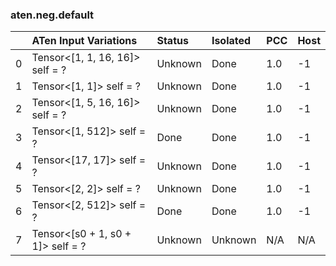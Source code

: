 ### aten.neg.default
|    | ATen Input Variations             | Status   | Isolated   | PCC   | Host   |
|---:|:----------------------------------|:---------|:-----------|:------|:-------|
|  0 | Tensor<[1, 1, 16, 16]> self = ?   | Unknown  | Done       | 1.0   | -1     |
|  1 | Tensor<[1, 1]> self = ?           | Unknown  | Done       | 1.0   | -1     |
|  2 | Tensor<[1, 5, 16, 16]> self = ?   | Unknown  | Done       | 1.0   | -1     |
|  3 | Tensor<[1, 512]> self = ?         | Done     | Done       | 1.0   | -1     |
|  4 | Tensor<[17, 17]> self = ?         | Unknown  | Done       | 1.0   | -1     |
|  5 | Tensor<[2, 2]> self = ?           | Unknown  | Done       | 1.0   | -1     |
|  6 | Tensor<[2, 512]> self = ?         | Done     | Done       | 1.0   | -1     |
|  7 | Tensor<[s0 + 1, s0 + 1]> self = ? | Unknown  | Unknown    | N/A   | N/A    |

